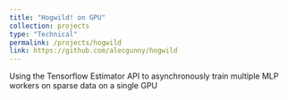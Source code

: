 ```yaml
---
title: "Hogwild! on GPU"
collection: projects
type: "Technical"
permalink: /projects/hogwild
link: https://github.com/alecgunny/hogwild
---
```


Using the Tensorflow Estimator API to asynchronously train multiple MLP workers on sparse data on a single GPU
